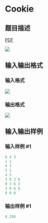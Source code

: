 # Cookie

## 题目描述

[problemUrl]: https://uva.onlinejudge.org/index.php?option=com_onlinejudge&Itemid=8&category=441&page=show_problem&problem=3959

[PDF](https://uva.onlinejudge.org/external/125/p12514.pdf)

![](https://cdn.luogu.com.cn/upload/vjudge_pic/UVA12514/c21b8da026723ecb430b7a9ea13b97abfbfeca2d.png)

## 输入输出格式

### 输入格式

![](https://cdn.luogu.com.cn/upload/vjudge_pic/UVA12514/b43c650ba543a817f757ce386b7d193a8ef74856.png)

### 输出格式

![](https://cdn.luogu.com.cn/upload/vjudge_pic/UVA12514/d3899ce06882caaab96a99d3c15c0f65e75bf03c.png)

## 输入输出样例

### 输入样例 #1

```cpp
6 4 3
1 1
4 1
5 1
4 5
3 0 3 6
0 3 6 3
3 0 6 6
0 0 0
```


### 输出样例 #1

```cpp
0.296
```



